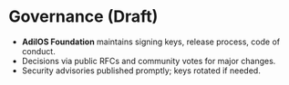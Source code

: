 # Governance (Draft)

- **AdilOS Foundation** maintains signing keys, release process, code of conduct.
- Decisions via public RFCs and community votes for major changes.
- Security advisories published promptly; keys rotated if needed.

